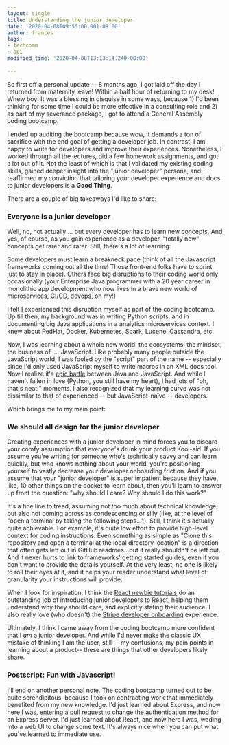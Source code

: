 ```yaml
---
layout: single
title: Understanding the junior developer
date: '2020-04-08T09:55:00.001-08:00'
author: frances
tags:
- techcomm
- api
modified_time: '2020-04-08T13:13:14.240-08:00'
 
---
```





So first off a personal update -- 8 months ago, I got laid off the day I returned from maternity leave! Within a half hour of returning to my desk! Whew boy! It was a blessing in disguise in some ways, because 1) I'd been thinking for some time I could be more effective in a consulting role and 2) as part of my severance package, I got to attend a General Assembly coding bootcamp.

I ended up auditing the bootcamp because wow, it demands a ton of sacrifice with the end goal of getting a developer job. In contrast, I am happy to write for developers and improve their experiences. Nonetheless, I worked through all the lectures, did a few homework assignments, and got a lot out of it. Not the least of which is that I validated my existing coding skills, gained deeper insight into the "junior developer" persona, and reaffirmed my conviction that tailoring your developer experience and docs to junior developers is a **Good Thing**.

There are a couple of big takeaways I'd like to share:

### Everyone is a junior developer

Well, no, not actually ... but every developer has to learn new concepts.  And yes, of course, as you gain experience as a developer, "totally new" concepts get rarer and rarer. Still, there's a lot of learning:

Some developers must learn a breakneck pace (think of all the Javascript frameworks coming out all the time! Those front-end folks have to sprint just to stay in place). Others face big disruptions to their coding world only occasionally (your Enterprise Java programmer with a 20 year career in monolithic app development who now lives in a brave new world of microservices, CI/CD, devops, oh my!)

I felt I experienced this disruption myself as part of the coding bootcamp. Up till then, my background was in writing Python scripts, and in documenting big Java applications in a analytics microservices context. I knew about RedHat, Docker, Kubernetes, Spark, Lucene, Cassandra, etc.

Now, I was learning about a whole new world: the ecosystems, the mindset, the business of ....  JavaScript.  Like probably many people outside the JavaScript world, I was fooled by the "script" part of the name -- especially since I'd only used JavaScript myself to write macros in an XML docs tool.  Now I realize it's [epic battle](https://www.javaworld.com/article/2886368/java-vs-nodejs-an-epic-battle-for-developer-mindshare.html) between Java and JavaScript. And while I haven't fallen in love (Python, you still have my heart), I had lots of "oh, that's neat!" moments. I also recognized that my learning curve was not dissimilar to that of experienced -- but JavaScript-naïve -- developers. 

Which brings me to my main point:

### We should all design for the junior developer

 Creating experiences with a junior developer in mind forces you to discard your comfy assumption that everyone's drunk your product Kool-aid. If you assume you're writing for someone who's technically savvy and can learn quickly, but who knows nothing about your world, you're positioning yourself to vastly decrease your developer onboarding friction. And if you assume that your "junior developer" is super impatient because they have, like, 10 other things on the docket to learn about, then you'll learn to answer up front the question: "why should I care? Why should I do this work?" 

It's a fine line to tread, assuming not too much about technical knowledge, but also not coming across as condescending or silly (like, at the level of "open a terminal by taking the following steps..."). Still, I think it's actually quite achievable. For example, it's quite low effort to provide high-level context for coding instructions. Even something as simple as "Clone this repository and open a terminal at the local directory location" is a direction that often gets left out in GitHub readmes...but it really shouldn't be left out.  And it never hurts to link to frameworks' getting started guides, even if you don't want to provide the details yourself. At the very least, no one is likely to roll their eyes at it, and it helps your reader understand what level of granularity your instructions will provide. 

When I look for inspiration, I think the [React newbie tutorials](https://reactjs.org/tutorial/tutorial.html) do an outstanding job of introducing junior developers to React, helping them understand why they should care, and explicitly stating their audience. I also really love (who doesn't) the [Stripe developer onboarding](https://dashboard.stripe.com/register ) experience.  

Ultimately, I think I came away from the coding bootcamp more confident that I *am* a junior developer. And while I'd never make the classic UX mistake of thinking I am the user, still -- my confusions, my pain points in learning about a product-- these are things that other developers likely share.

### Postscript: Fun with Javascript!

I'll end on another personal note. The coding bootcamp turned out to be quite serendipitous, because I took on contracting work that immediately benefited from my new knowledge. I'd just learned about Express, and now here I was, entering a pull request to change the authentication method for an Express server. I'd just learned about React, and now here I was, wading into a web UI to change some text. It's always nice when you can put what you've learned to immediate use. 









